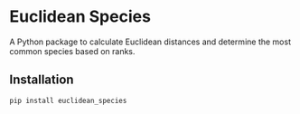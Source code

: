 # Euclidean Species

A Python package to calculate Euclidean distances and determine the most common species based on ranks.

## Installation

```bash
pip install euclidean_species
